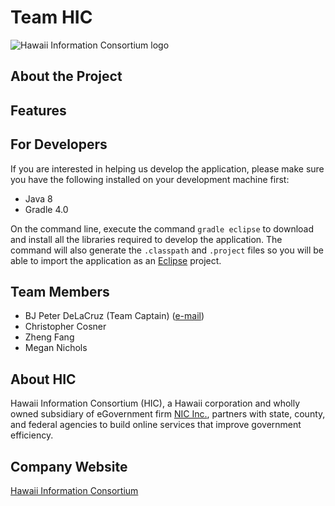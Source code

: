 # Team HIC

![Hawaii Information Consortium logo](http://www.bjpeterdelacruz.com/images/hic.png)

## About the Project

## Features

## For Developers

If you are interested in helping us develop the application, please make sure you have
the following installed on your development machine first:

- Java 8
- Gradle 4.0

On the command line, execute the command `gradle eclipse` to download and install all
the libraries required to develop the application. The command will also generate the
`.classpath` and `.project` files so you will be able to import the application as an
[Eclipse](https://eclipse.org) project.

## Team Members

- BJ Peter DeLaCruz (Team Captain) ([e-mail](bjpeter@ehawaii.gov))
- Christopher Cosner
- Zheng Fang
- Megan Nichols

## About HIC

Hawaii Information Consortium (HIC), a Hawaii corporation and wholly owned subsidiary
of eGovernment firm [NIC Inc.](http://www.egov.com), partners with state, county, and
federal agencies to build online services that improve government efficiency.

## Company Website

[Hawaii Information Consortium](http://hic.ehawaii.gov)